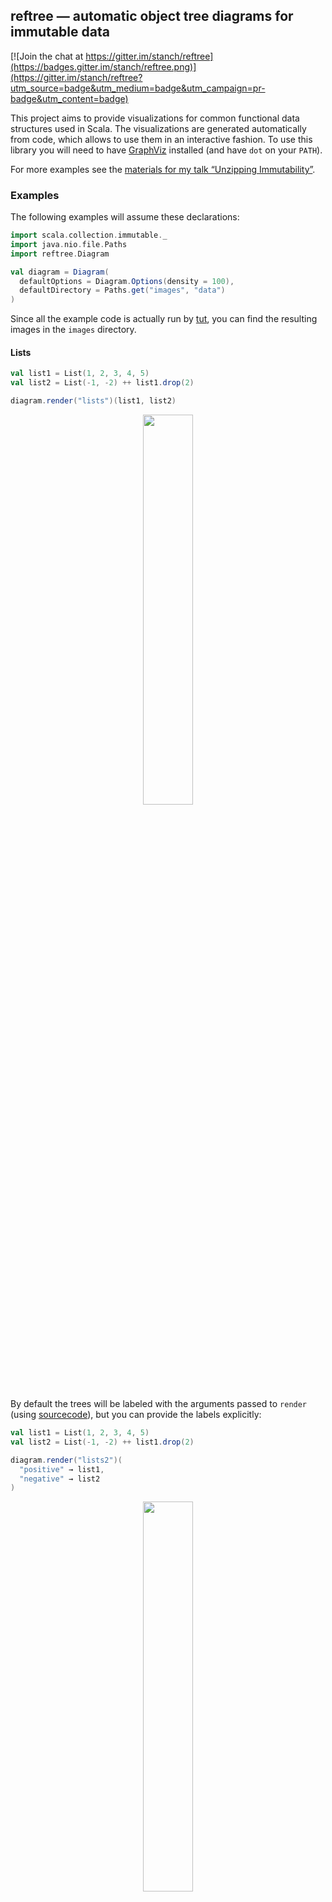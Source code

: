 ## reftree — automatic object tree diagrams for immutable data

[![Join the chat at https://gitter.im/stanch/reftree](https://badges.gitter.im/stanch/reftree.png)](https://gitter.im/stanch/reftree?utm_source=badge&utm_medium=badge&utm_campaign=pr-badge&utm_content=badge)

This project aims to provide visualizations for common functional data structures used in Scala.
The visualizations are generated automatically from code, which allows to use them in an interactive fashion.
To use this library you will need to have [GraphViz](http://www.graphviz.org/) installed (and have `dot` on your `PATH`).

For more examples see the [materials for my talk “Unzipping Immutability”](DEMO.md).

### Examples

The following examples will assume these declarations:
```scala
import scala.collection.immutable._
import java.nio.file.Paths
import reftree.Diagram

val diagram = Diagram(
  defaultOptions = Diagram.Options(density = 100),
  defaultDirectory = Paths.get("images", "data")
)
```

Since all the example code is actually run by [tut](https://github.com/tpolecat/tut),
you can find the resulting images in the `images` directory.

#### Lists

```scala
val list1 = List(1, 2, 3, 4, 5)
val list2 = List(-1, -2) ++ list1.drop(2)

diagram.render("lists")(list1, list2)
```

<p align="center"><img src="images/data/lists.png" width="40%" /></p>

By default the trees will be labeled with the arguments passed to `render`
(using [sourcecode](https://github.com/lihaoyi/sourcecode)),
but you can provide the labels explicitly:

```scala
val list1 = List(1, 2, 3, 4, 5)
val list2 = List(-1, -2) ++ list1.drop(2)

diagram.render("lists2")(
  "positive" → list1,
  "negative" → list2
)
```

<p align="center"><img src="images/data/lists2.png" width="40%" /></p>

#### Queues

```scala
val queue1 = Queue(1, 2) :+ 3 :+ 4
val queue2 = (queue1 :+ 5).tail

diagram.render("queues", tweakOptions = _.copy(verticalSpacing = 1.2))(queue1, queue2)
```

<p align="center"><img src="images/data/queues.png" width="40%" /></p>

To reduce visual noise from `Cons` and `Nil`, the visualization of lists can be simplified.
Note however that this option also hides structural sharing:

```scala
val queue1 = Queue(1, 2) :+ 3 :+ 4
val queue2 = (queue1 :+ 5).tail

{
  import reftree.contrib.SimplifiedInstances.list
  diagram.render("queues2")(queue1, queue2)
}
```

<p align="center"><img src="images/data/queues2.png" width="50%" /></p>


#### Vectors

```scala
 val vector = 1 +: Vector(10 to 42: _*) :+ 50

 diagram.render("vector", tweakOptions = _.copy(verticalSpacing = 2))(vector)
```

<p align="center"><img src="images/data/vector.png" width="100%" /></p>

#### HashSets

```scala
val set = HashSet(1L, 2L + 2L * Int.MaxValue, 3L, 4L)

diagram.render("hashset")(set)
```

<p align="center"><img src="images/data/hashset.png" width="100%" /></p>

#### TreeSets

```scala
val set = TreeSet(1 to 14: _*)

diagram.render("treeset", tweakOptions = _.copy(highlightColor = "coral1"))(set)
```

<p align="center"><img src="images/data/treeset.png" width="100%" /></p>

#### FingerTrees (using https://github.com/Sciss/FingerTree)

```scala
import de.sciss.fingertree.{FingerTree, Measure}
import reftree.contrib.FingerTreeInstances._

implicit val measure = Measure.Indexed
val tree = FingerTree(1 to 22: _*)

diagram.render("fingertree", tweakOptions = _.copy(verticalSpacing = 1.2))(tree)
```

<p align="center"><img src="images/data/fingertree.png" width="100%" /></p>

#### Case classes

Arbitrary case classes are supported automatically via
[shapeless’ Generic](https://github.com/milessabin/shapeless/wiki/Feature-overview:-shapeless-2.0.0#generic-representation-of-sealed-families-of-case-classes),
as long as the types or their fields are supported.

```scala
import com.softwaremill.quicklens._

case class Street(name: String, house: Int)
case class Address(street: Street, city: String)
case class Person(address: Address, age: Int)

val person1 = Person(Address(Street("Functional Rd.", 1), "London"), 35)
val person2 = person1.modify(_.address.street.house).using(_ + 2)

diagram.render("case-classes")(
  person1,
  "person next door" → person2
)
```

<p align="center"><img src="images/data/case-classes.png" width="70%" /></p>

#### Animations

You can generate animations using `diagram.renderAnimation`.
For this you will need [Inkscape](https://inkscape.org/en/) and [ImageMagick](http://www.imagemagick.org/) installed
(and have `inkscape` and `convert` on your `PATH`).

Here is an example:

```scala
import reftree.Utils

diagram.renderAnimation(
  "list-prepend",
  tweakOptions = _.copy(diffAccent = true))(
  Utils.iterate(List(1))(2 :: _, 3 :: _, 4 :: _)
)

diagram.renderAnimation(
  "list-append",
  tweakOptions = _.copy(onionSkinLayers = 3))(
  Utils.iterate(List(1))(_ :+ 2, _ :+ 3, _ :+ 4)
)
```

<p align="center">
  <img src="images/data/list-prepend.gif" width="30%" />
  <img src="images/data/list-append.gif" width="52%" />
</p>

If you prefer to navigate between the animation frames interactively,
take a look at `renderSequence`, which will render each frame into its own file.

### Usage

This project is intended for educational purposes and therefore is licensed under GPL 3.0.

To try it interactively:

```
$ sbt demo
@ render(List(1, 2, 3))
// display diagram.png with your favorite image viewer
```

You can depend on the library by adding these lines to your `build.sbt`
(the latest version can be found here:
[ ![Download](https://api.bintray.com/packages/stanch/maven/reftree/images/download.svg) ](https://bintray.com/stanch/maven/reftree/_latestVersion)):

```scala
resolvers ++= Seq(
  Resolver.bintrayRepo("stanch", "maven"),
  Resolver.bintrayRepo("drdozer", "maven")
)

libraryDependencies += "org.stanch" %% "reftree" % "latest-version"
```
